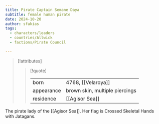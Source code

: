 ```yaml
---
title: Pirate Captain Semane Daya
subtitle: female human pirate
date: 2024-10-20
author: sfakias
tags:
  - characters/leaders
  - countries/Allwick
  - factions/Pirate Council

---
```

> [!attributes]
> 
> > [!quote]
> >
> > | | |
> > | --- | --- |
> > | born | 4768, [[Velaroya]] |
> > | appearance | brown skin, multiple piercings |
> > | residence | [[Agisor Sea]] |

The pirate lady of the [[Agisor Sea]]. Her flag is Crossed Skeletal Hands with Jatagans.